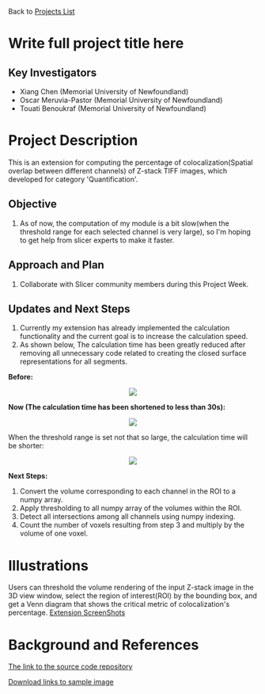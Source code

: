 Back to [Projects List](../../README.md#ProjectsList)

# Write full project title here

## Key Investigators

- Xiang Chen (Memorial University of Newfoundland)
- Oscar Meruvia-Pastor (Memorial University of Newfoundland)
- Touati Benoukraf (Memorial University of Newfoundland)

# Project Description

This is an extension for computing the percentage of colocalization(Spatial overlap between different channels) of Z-stack TIFF images, which developed for category 'Quantification'.

## Objective

<!-- Describe here WHAT you would like to achieve (what you will have as end result). -->

1. As of now, the computation of my module is a bit slow(when the threshold range for each selected channel is very large), so I'm hoping to get help from slicer experts to make it faster.

## Approach and Plan

1. Collaborate with Slicer community members during this Project Week.

## Updates and Next Steps

<!-- Update this section as you make progress, describing of what you have ACTUALLY DONE. If there are specific steps that you could not complete then you can describe them here, too. -->

1. Currently my extension has already implemented the calculation functionality and the current goal is to increase the calculation speed.
2. As shown below, The calculation time has been greatly reduced after removing all unnecessary code related to creating the closed surface representations for all segments.

**Before:**
<div align=center><img src="https://user-images.githubusercontent.com/27936765/176801278-a7f6814e-4a82-4ca1-b44e-9f9348692145.png"/></div>

**Now (The calculation time has been shortened to less than 30s):**
<div align=center><img src="https://user-images.githubusercontent.com/27936765/176802296-cc2bda9e-9c7e-42c2-beba-e98e95a5d835.png"/></div>

When the threshold range is set not that so large, the calculation time will be shorter:
<div align=center><img src="https://user-images.githubusercontent.com/27936765/176802305-dbd17585-b8e0-4f13-a71b-f4193e1d6d11.png"/></div>

**Next Steps:**
1. Convert the volume corresponding to each channel in the ROI to a numpy array.
2. Apply thresholding to all numpy array of the volumes within the ROI.
3. Detect all intersections among all channels using numpy indexing.
4. Count the number of voxels resulting from step 3 and multiply by the volume of one voxel.

# Illustrations

Users can threshold the volume rendering of the input Z-stack image in the 3D view window, select the region of interest(ROI) by the bounding box, and get a Venn diagram that shows the critical metric of colocalization's percentage.
[Extension ScreenShots](https://github.com/ChenXiang96/SlicerColoc-Z-Stats/blob/main/Images/Screenshots.png)


# Background and References
[The link to the source code repository](https://github.com/ChenXiang96/SlicerColoc-Z-Stats)

[Download links to sample image](https://drive.google.com/file/d/1IYlggsikgtQR7jXE83sSS2ZtMCuswsA0/view)
